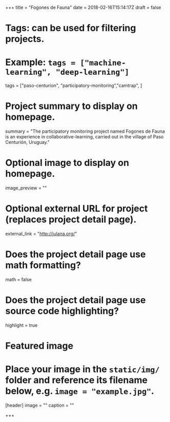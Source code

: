 +++
  title = "Fogones de Fauna"
  date = 2018-02-16T15:14:17Z
  draft = false
  
  # Tags: can be used for filtering projects.
  # Example: `tags = ["machine-learning", "deep-learning"]`
  tags = ["paso-centurion", "participatory-monitoring","camtrap", ]
  
  # Project summary to display on homepage.
  summary = "The participatory monitoring project named Fogones de Fauna is an experience in collaborative-learning, carried out in the village of Paso Centurión, Uruguay."
  
  # Optional image to display on homepage.
  image_preview = ""
  
  # Optional external URL for project (replaces project detail page).
  external_link = "http://julana.org/"
  
  # Does the project detail page use math formatting?
  math = false
  
  # Does the project detail page use source code highlighting?
  highlight = true
  
  # Featured image
  # Place your image in the `static/img/` folder and reference its filename below, e.g. `image = "example.jpg"`.
  [header]
  image = ""
  caption = ""
  
  +++
